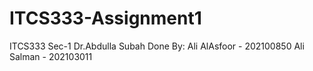 # ITCS333-Assignment1
ITCS333 Sec-1
Dr.Abdulla Subah
Done By:
Ali AlAsfoor - 202100850
Ali Salman   - 202103011
